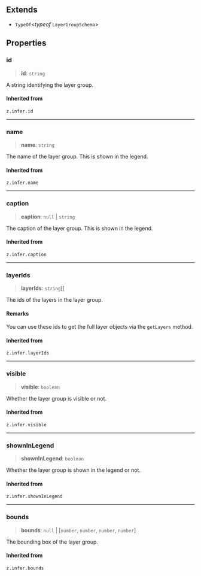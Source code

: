 ## Extends

- `TypeOf`\<*typeof* `LayerGroupSchema`\>

## Properties

### id

> **id**: `string`

A string identifying the layer group.

#### Inherited from

`z.infer.id`

***

### name

> **name**: `string`

The name of the layer group. This is shown in the legend.

#### Inherited from

`z.infer.name`

***

### caption

> **caption**: `null` \| `string`

The caption of the layer group. This is shown in the legend.

#### Inherited from

`z.infer.caption`

***

### layerIds

> **layerIds**: `string`[]

The ids of the layers in the layer group.

#### Remarks

You can use these ids to get the full layer objects via the `getLayers` method.

#### Inherited from

`z.infer.layerIds`

***

### visible

> **visible**: `boolean`

Whether the layer group is visible or not.

#### Inherited from

`z.infer.visible`

***

### shownInLegend

> **shownInLegend**: `boolean`

Whether the layer group is shown in the legend or not.

#### Inherited from

`z.infer.shownInLegend`

***

### bounds

> **bounds**: `null` \| [`number`, `number`, `number`, `number`]

The bounding box of the layer group.

#### Inherited from

`z.infer.bounds`
